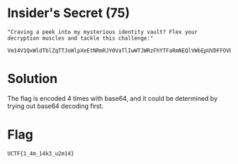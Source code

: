 # Insider's Secret (75)
```
"Craving a peek into my mysterious identity vault? Flex your decryption muscles and tackle this challenge:"

Vm14V1QxWldTblZqTTJoWlpXeEtNRmRJY0VaTlIwWTJWRzFhYTFaRmNEQlVWbEpUVDFFOVBRPT0=
```

# Solution
The flag is encoded 4 times with base64, and it could be determined by trying out base64 decoding first.
# Flag
```
UCTF{1_4m_14k3_u2m14}
```
